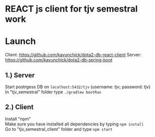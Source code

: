 # REACT js client for tjv semestral work

# Launch
Client: https://github.com/kavunchick/dota2-db-react-client
Server: https://github.com/kavunchick/dota2-db-spring-boot
## 1.) Server
Start postrgess DB on `localhost:5432/tjv` (username: tjv; password: tjv)  
In "tjv_semestral" folder type `./gradlew bootRun`
## 2.) Client
Install "npm"  
Make sure you have installed all dependencies by typing `npm install`  
Go to "tjv_semestral_client" folder and type `npm start`

